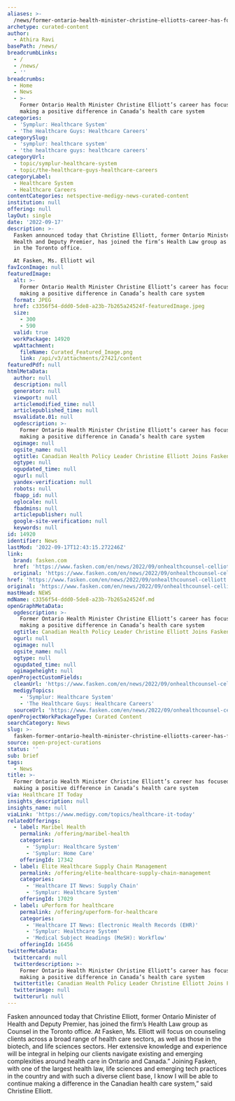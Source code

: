 ```yaml
---
aliases: >-
  /news/former-ontario-health-minister-christine-elliotts-career-has-focused-on-making-a-positive-difference-in-canadas-health-care-system
archetype: curated-content
author:
  - Athira Ravi
basePath: /news/
breadcrumbLinks:
  - /
  - /news/
  - ''
breadcrumbs:
  - Home
  - News
  - >-
    Former Ontario Health Minister Christine Elliott’s career has focused on
    making a positive difference in Canada’s health care system
categories:
  - 'Symplur: Healthcare System'
  - 'The Healthcare Guys: Healthcare Careers'
categorySlug:
  - 'symplur: healthcare system'
  - 'the healthcare guys: healthcare careers'
categoryUrl:
  - topic/symplur-healthcare-system
  - topic/the-healthcare-guys-healthcare-careers
categoryLabel:
  - Healthcare System
  - Healthcare Careers
contentCategories: netspective-medigy-news-curated-content
institution: null
offering: null
layOut: single
date: '2022-09-17'
description: >-
  Fasken announced today that Christine Elliott, former Ontario Minister of
  Health and Deputy Premier, has joined the firm’s Health Law group as Counsel
  in the Toronto office.

  At Fasken, Ms. Elliott wil
favIconImage: null
featuredImage:
  alt: >-
    Former Ontario Health Minister Christine Elliott’s career has focused on
    making a positive difference in Canada’s health care system
  format: JPEG
  href: c3356f54-ddd0-5de8-a23b-7b265a24524f-featuredImage.jpeg
  size:
    - 300
    - 590
  valid: true
  workPackage: 14920
  wpAttachment:
    fileName: Curated_Featured_Image.png
    link: /api/v3/attachments/27421/content
featuredPdf: null
htmlMetaData:
  author: null
  description: null
  generator: null
  viewport: null
  articlemodified_time: null
  articlepublished_time: null
  msvalidate.01: null
  ogdescription: >-
    Former Ontario Health Minister Christine Elliott’s career has focused on
    making a positive difference in Canada’s health care system
  ogimage: null
  ogsite_name: null
  ogtitle: Canadian Health Policy Leader Christine Elliott Joins Fasken
  ogtype: null
  ogupdated_time: null
  ogurl: null
  yandex-verification: null
  robots: null
  fbapp_id: null
  oglocale: null
  fbadmins: null
  articlepublisher: null
  google-site-verification: null
  keywords: null
id: 14920
identifier: News
lastMod: '2022-09-17T12:43:15.272246Z'
link:
  brand: fasken.com
  href: 'https://www.fasken.com/en/news/2022/09/onhealthcounsel-celliott'
  original: 'https://www.fasken.com/en/news/2022/09/onhealthcounsel-celliott'
href: 'https://www.fasken.com/en/news/2022/09/onhealthcounsel-celliott'
original: 'https://www.fasken.com/en/news/2022/09/onhealthcounsel-celliott'
mastHead: NEWS
mdName: c3356f54-ddd0-5de8-a23b-7b265a24524f.md
openGraphMetaData:
  ogdescription: >-
    Former Ontario Health Minister Christine Elliott’s career has focused on
    making a positive difference in Canada’s health care system
  ogtitle: Canadian Health Policy Leader Christine Elliott Joins Fasken
  ogurl: null
  ogimage: null
  ogsite_name: null
  ogtype: null
  ogupdated_time: null
  ogimageheight: null
openProjectCustomFields:
  cleanUrl: 'https://www.fasken.com/en/news/2022/09/onhealthcounsel-celliott'
  medigyTopics:
    - 'Symplur: Healthcare System'
    - 'The Healthcare Guys: Healthcare Careers'
  sourceUrl: 'https://www.fasken.com/en/news/2022/09/onhealthcounsel-celliott'
openProjectWorkPackageType: Curated Content
searchCategory: News
slug: >-
  fasken-former-ontario-health-minister-christine-elliotts-career-has-focused-on-making-a-positive-difference-in-canadas-health-care-system
source: open-project-curations
status: ''
sub: brief
tags:
  - News
title: >-
  Former Ontario Health Minister Christine Elliott’s career has focused on
  making a positive difference in Canada’s health care system
via: Healthcare IT Today
insights_description: null
insights_name: null
viaLink: 'https://www.medigy.com/topics/healthcare-it-today'
relatedOfferings:
  - label: Maribel Health
    permalink: /offering/maribel-health
    categories:
      - 'Symplur: Healthcare System'
      - 'Symplur: Home Care'
    offeringId: 17342
  - label: Elite Healthcare Supply Chain Management
    permalink: /offering/elite-healthcare-supply-chain-management
    categories:
      - 'Healthcare IT News: Supply Chain'
      - 'Symplur: Healthcare System'
    offeringId: 17029
  - label: uPerform for healthcare
    permalink: /offering/uperform-for-healthcare
    categories:
      - 'Healthcare IT News: Electronic Health Records (EHR)'
      - 'Symplur: Healthcare System'
      - 'Medical Subject Headings (MeSH): Workflow'
    offeringId: 16456
twitterMetaData:
  twittercard: null
  twitterdescription: >-
    Former Ontario Health Minister Christine Elliott’s career has focused on
    making a positive difference in Canada’s health care system
  twittertitle: Canadian Health Policy Leader Christine Elliott Joins Fasken
  twitterimage: null
  twitterurl: null
---
```

<p>Fasken announced today that Christine Elliott, former Ontario Minister of Health and Deputy Premier, has joined the firm’s Health Law group as Counsel in the Toronto office.
At Fasken, Ms. Elliott will focus on counseling clients across a broad range of health care sectors, as well as those in the biotech, and life sciences sectors. Her extensive knowledge and experience will be integral in helping our clients navigate existing and emerging complexities around health care in Ontario and Canada.”
Joining Fasken, with one of the largest health law, life sciences and emerging tech practices in the country and with such a diverse client base, I know I will be able to continue making a difference in the Canadian health care system,” said Christine Elliott.</p>